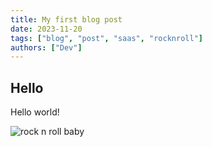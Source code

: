 ```yaml
---
title: My first blog post
date: 2023-11-20
tags: ["blog", "post", "saas", "rocknroll"]
authors: ["Dev"]
---
```


## Hello

Hello world!
 
![rock n roll baby](/CRAIG_ROCK.png)